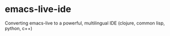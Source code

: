 emacs-live-ide
===============

Converting emacs-live to a powerful, multilingual IDE (clojure, common lisp, python, c++)

